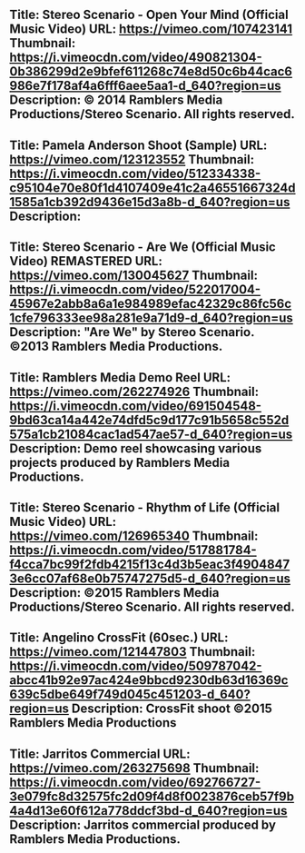 Title: Stereo Scenario - Open Your Mind (Official Music Video)
URL: https://vimeo.com/107423141
Thumbnail: https://i.vimeocdn.com/video/490821304-0b386299d2e9bfef611268c74e8d50c6b44cac6986e7f178af4a6fff6aee5aa1-d_640?region=us
Description: © 2014 Ramblers Media Productions/Stereo Scenario. All rights reserved.
---
Title: Pamela Anderson Shoot (Sample)
URL: https://vimeo.com/123123552
Thumbnail: https://i.vimeocdn.com/video/512334338-c95104e70e80f1d4107409e41c2a46551667324d1585a1cb392d9436e15d3a8b-d_640?region=us
Description:
---
Title: Stereo Scenario - Are We (Official Music Video) REMASTERED
URL: https://vimeo.com/130045627
Thumbnail: https://i.vimeocdn.com/video/522017004-45967e2abb8a6a1e984989efac42329c86fc56c1cfe796333ee98a281e9a71d9-d_640?region=us
Description: "Are We" by Stereo Scenario. ©2013 Ramblers Media Productions.
---
Title: Ramblers Media Demo Reel
URL: https://vimeo.com/262274926
Thumbnail: https://i.vimeocdn.com/video/691504548-9bd63ca14a442e74dfd5c9d177c91b5658c552d575a1cb21084cac1ad547ae57-d_640?region=us
Description: Demo reel showcasing various projects produced by Ramblers Media Productions.
---
Title: Stereo Scenario - Rhythm of Life (Official Music Video)
URL: https://vimeo.com/126965340
Thumbnail: https://i.vimeocdn.com/video/517881784-f4cca7bc99f2fdb4215f13c4d3b5eac3f49048473e6cc07af68e0b75747275d5-d_640?region=us
Description: ©2015 Ramblers Media Productions/Stereo Scenario. All rights reserved.
---
Title: Angelino CrossFit (60sec.)
URL: https://vimeo.com/121447803
Thumbnail: https://i.vimeocdn.com/video/509787042-abcc41b92e97ac424e9bbcd9230db63d16369c639c5dbe649f749d045c451203-d_640?region=us
Description: CrossFit shoot ©2015 Ramblers Media Productions
---
Title: Jarritos Commercial
URL: https://vimeo.com/263275698
Thumbnail: https://i.vimeocdn.com/video/692766727-3e079fc8d32575fc2d09f4d8f0023876ceb57f9b4a4d13e60f612a778ddcf3bd-d_640?region=us
Description: Jarritos commercial produced by Ramblers Media Productions.
---
